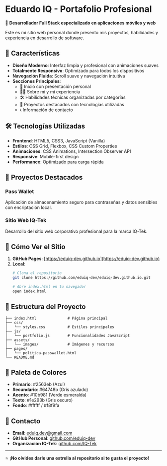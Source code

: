# Eduardo IQ - Portafolio Profesional

🚀 **Desarrollador Full Stack especializado en aplicaciones móviles y web**

Este es mi sitio web personal donde presento mis proyectos, habilidades y experiencia en desarrollo de software.

## 🌟 Características

- **Diseño Moderno**: Interfaz limpia y profesional con animaciones suaves
- **Totalmente Responsivo**: Optimizado para todos los dispositivos
- **Navegación Fluida**: Scroll suave y navegación intuitiva
- **Secciones Principales**:
  - 👋 Inicio con presentación personal
  - 🧑‍💻 Sobre mí y mi experiencia
  - 🛠️ Habilidades técnicas organizadas por categorías
  - 🚀 Proyectos destacados con tecnologías utilizadas
  - 📞 Información de contacto

## 🛠️ Tecnologías Utilizadas

- **Frontend**: HTML5, CSS3, JavaScript (Vanilla)
- **Estilos**: CSS Grid, Flexbox, CSS Custom Properties
- **Animaciones**: CSS Animations, Intersection Observer API
- **Responsive**: Mobile-first design
- **Performance**: Optimizado para carga rápida

## 📱 Proyectos Destacados

### Pass Wallet
Aplicación de almacenamiento seguro para contraseñas y datos sensibles con encriptación local.

### Sitio Web IQ-Tek
Desarrollo del sitio web corporativo profesional para la marca IQ-Tek.

## 🚀 Cómo Ver el Sitio

1. **GitHub Pages**: [https://eduiq-dev.github.io](https://eduiq-dev.github.io)
2. **Local**: 
   ```bash
   # Clona el repositorio
   git clone https://github.com/eduiq-dev/eduiq-dev.github.io.git
   
   # Abre index.html en tu navegador
   open index.html
   ```

## 📁 Estructura del Proyecto

```
├── index.html              # Página principal
├── css/
│   └── styles.css          # Estilos principales
├── js/
│   └── portfolio.js        # Funcionalidades JavaScript
├── assets/
│   └── images/             # Imágenes y recursos
├── pages/
│   └── politica-passwallet.html
└── README.md
```

## 🎨 Paleta de Colores

- **Primario**: #2563eb (Azul)
- **Secundario**: #64748b (Gris azulado)
- **Acento**: #10b981 (Verde esmeralda)
- **Texto**: #1e293b (Gris oscuro)
- **Fondo**: #ffffff / #f8f9fa

## 📧 Contacto

- **Email**: eduiq.dev@gmail.com
- **GitHub Personal**: [github.com/eduiq-dev](https://github.com/eduiq-dev)
- **Organización IQ-Tek**: [github.com/IQ-Tek](https://github.com/IQ-Tek)

---

⭐ **¡No olvides darle una estrella al repositorio si te gusta el proyecto!**